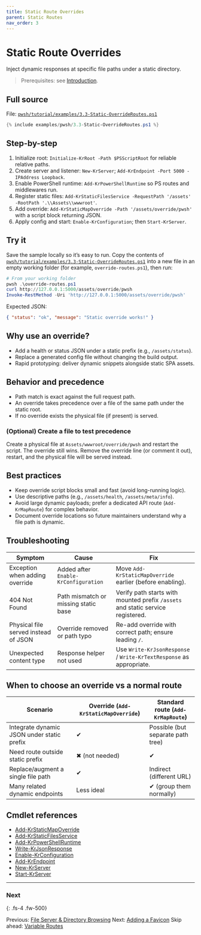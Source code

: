 ```yaml
---
title: Static Route Overrides
parent: Static Routes
nav_order: 3
---
```


# Static Route Overrides

Inject dynamic responses at specific file paths under a static directory.

> Prerequisites: see [Introduction][Introduction].

## Full source

File: [`pwsh/tutorial/examples/3.3-Static-OverrideRoutes.ps1`][3.3-Static-OverrideRoutes.ps1]

```powershell
{% include examples/pwsh/3.3-Static-OverrideRoutes.ps1 %}
```

## Step-by-step

1. Initialize root: `Initialize-KrRoot -Path $PSScriptRoot` for reliable relative paths.
2. Create server and listener: `New-KrServer`; `Add-KrEndpoint -Port 5000 -IPAddress Loopback`.
3. Enable PowerShell runtime: `Add-KrPowerShellRuntime` so PS routes and middlewares run.
4. Register static files: `Add-KrStaticFilesService -RequestPath '/assets' -RootPath '.\\Assets\\wwwroot'`.
5. Add override: `Add-KrStaticMapOverride -Path '/assets/override/pwsh'` with a script block returning JSON.
6. Apply config and start: `Enable-KrConfiguration`; then `Start-KrServer`.

## Try it

Save the sample locally so it’s easy to run. Copy the contents of
[`pwsh/tutorial/examples/3.3-Static-OverrideRoutes.ps1`][3.3-Static-OverrideRoutes.ps1]
into a new file in an empty working folder (for example, `override-routes.ps1`), then run:

```powershell
# From your working folder
pwsh .\override-routes.ps1
curl http://127.0.0.1:5000/assets/override/pwsh
Invoke-RestMethod -Uri 'http://127.0.0.1:5000/assets/override/pwsh'
```

Expected JSON:

```json
{ "status": "ok", "message": "Static override works!" }
```

## Why use an override?

- Add a health or status JSON under a static prefix (e.g., `/assets/status`).
- Replace a generated config file without changing the build output.
- Rapid prototyping: deliver dynamic snippets alongside static SPA assets.

## Behavior and precedence

- Path match is exact against the full request path.
- An override takes precedence over a file of the same path under the static root.
- If no override exists the physical file (if present) is served.

### (Optional) Create a file to test precedence

Create a physical file at `Assets/wwwroot/override/pwsh` and restart the script. The override still wins.
Remove the override line (or comment it out), restart, and the physical file will be served instead.

## Best practices

- Keep override script blocks small and fast (avoid long-running logic).
- Use descriptive paths (e.g., `/assets/health`, `/assets/meta/info`).
- Avoid large dynamic payloads; prefer a dedicated API route (`Add-KrMapRoute`) for complex behavior.
- Document override locations so future maintainers understand why a file path is dynamic.

## Troubleshooting

| Symptom                              | Cause                                | Fix                                                                             |
|--------------------------------------|--------------------------------------|---------------------------------------------------------------------------------|
| Exception when adding override       | Added after `Enable-KrConfiguration` | Move `Add-KrStaticMapOverride` earlier (before enabling).                       |
| 404 Not Found                        | Path mismatch or missing static base | Verify path starts with mounted prefix `/assets` and static service registered. |
| Physical file served instead of JSON | Override removed or path typo        | Re-add override with correct path; ensure leading `/`.                          |
| Unexpected content type              | Response helper not used             | Use `Write-KrJsonResponse` / `Write-KrTextResponse` as appropriate.             |

## When to choose an override vs a normal route

| Scenario                                   | Override (`Add-KrStaticMapOverride`) | Standard route (`Add-KrMapRoute`) |
|--------------------------------------------|--------------------------------------|-----------------------------------|
| Integrate dynamic JSON under static prefix | ✔                                    | Possible (but separate path tree) |
| Need route outside static prefix           | ✖ (not needed)                       | ✔                                 |
| Replace/augment a single file path         | ✔                                    | Indirect (different URL)          |
| Many related dynamic endpoints             | Less ideal                           | ✔ (group them normally)           |

## Cmdlet references

- [Add-KrStaticMapOverride][Add-KrStaticMapOverride]
- [Add-KrStaticFilesService][Add-KrStaticFilesService]
- [Add-KrPowerShellRuntime][Add-KrPowerShellRuntime]
- [Write-KrJsonResponse][Write-KrJsonResponse]
- [Enable-KrConfiguration][Enable-KrConfiguration]
- [Add-KrEndpoint][Add-KrEndpoint]
- [New-KrServer][New-KrServer]
- [Start-KrServer][Start-KrServer]

---

### Next

{: .fs-4 .fw-500}

Previous: [File Server & Directory Browsing](./2.File-Server)
Next: [Adding a Favicon](./4.Favicon)
Skip ahead: [Variable Routes](../4.variable/index)

[3.3-Static-OverrideRoutes.ps1]: /pwsh/tutorial/examples/3.3-Static-OverrideRoutes.ps1
[Add-KrStaticMapOverride]: /pwsh/cmdlets/Add-KrStaticMapOverride
[Add-KrStaticFilesService]: /pwsh/cmdlets/Add-KrStaticFilesService
[Add-KrPowerShellRuntime]: /pwsh/cmdlets/Add-KrPowerShellRuntime
[Write-KrJsonResponse]: /pwsh/cmdlets/Write-KrJsonResponse
[Enable-KrConfiguration]: /pwsh/cmdlets/Enable-KrConfiguration
[Add-KrEndpoint]: /pwsh/cmdlets/Add-KrEndpoint
[New-KrServer]: /pwsh/cmdlets/New-KrServer
[Start-KrServer]: /pwsh/cmdlets/Start-KrServer
[Introduction]: ../1.introduction/index#prerequisites
